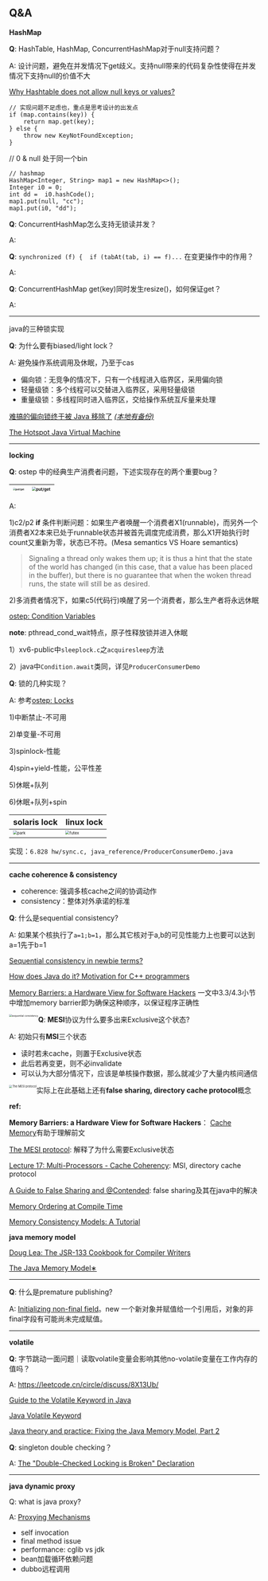 ## Q&A

**HashMap**

**Q**: HashTable, HashMap, ConcurrentHashMap对于null支持问题？

A: 设计问题，避免在并发情况下get歧义。支持null带来的代码复杂性使得在并发情况下支持null的价值不大

[Why Hashtable does not allow null keys or values?](https://stackoverflow.com/questions/11981852/why-hashtable-does-not-allow-null-keys-or-values)

```
// 实现问题不足虑也，重点是思考设计的出发点
if (map.contains(key)) {
    return map.get(key);
} else {
    throw new KeyNotFoundException;
}
```

// 0 & null 处于同一个bin

```
// hashmap
HashMap<Integer, String> map1 = new HashMap<>();
Integer i0 = 0;
int dd =  i0.hashCode();
map1.put(null, "cc");
map1.put(i0, "dd");
```

**Q**: ConcurrentHashMap怎么支持无锁读并发？

A: 

**Q**: `synchronized (f) {  if (tabAt(tab, i) == f)...` 在变更操作中的作用？

A: 

**Q**: ConcurrentHashMap get(key)同时发生resize()，如何保证get？

A: 

------

java的三种锁实现

**Q**: 为什么要有biased/light lock？

A: 避免操作系统调用及休眠，乃至于cas

- 偏向锁：无竞争的情况下，只有一个线程进入临界区，采用偏向锁
- 轻量级锁：多个线程可以交替进入临界区，采用轻量级锁
- 重量级锁：多线程同时进入临界区，交给操作系统互斥量来处理

[难搞的偏向锁终于被 Java 移除了](https://segmentfault.com/a/1190000041194920) <u>*(本地有备份)*</u>

[The Hotspot Java Virtual Machine](https://www.cs.princeton.edu/picasso/mats/HotspotOverview.pdf)

------

**locking**

**Q**: ostep 中的经典生产消费者问题，下述实现存在的两个重要bug？

| <img src="https://user-images.githubusercontent.com/2216435/277291077-fabceceb-5f88-4bce-8b5b-955b08c487c2.png" alt="put/get" style="zoom:30%; float: left;" /> | <img src="https://user-images.githubusercontent.com/2216435/277291821-f711c075-6d81-40a1-975f-76c52fd93f52.png" alt="put/get" style="zoom:50%; float: left;" /> |
| --------------------------------------------------------------------------------------------------------------------------------------------------------------- | --------------------------------------------------------------------------------------------------------------------------------------------------------------- |

A: 

1)c2/p2 **if** 条件判断问题：如果生产者唤醒一个消费者X1(runnable)，而另外一个消费者X2本来已处于runnable状态并被首先调度完成消费，那么X1开始执行时count又重新为零，状态已不符。(Mesa semantics VS Hoare semantics)

> Signaling a thread only wakes them up; it is thus a hint that the state of the world has changed (in this case, that a value has been placed in the buffer), but there is no guarantee that when the woken thread runs, the state will still be as desired.

2)多消费者情况下，如果c5(代码行)唤醒了另一个消费者，那么生产者将永远休眠

[ostep: Condition Variables](https://pages.cs.wisc.edu/~remzi/OSTEP/threads-cv.pdf)

**note**: pthread_cond_wait特点，原子性释放锁并进入休眠

1）xv6-public中`sleeplock.c`之`acquiresleep`方法

2）java中`Condition.await`类同，详见`ProducerConsumerDemo`

**Q**: 锁的几种实现？

A: 参考[ostep: Locks](https://pages.cs.wisc.edu/~remzi/OSTEP/threads-locks.pdf)

1)中断禁止-不可用

2)单变量-不可用

3)spinlock-性能

4)spin+yield-性能，公平性差

5)休眠+队列

6)休眠+队列+spin

| solaris lock                                                                                                                                                 | linux lock                                                                                                                                                    |
| ------------------------------------------------------------------------------------------------------------------------------------------------------------ | ------------------------------------------------------------------------------------------------------------------------------------------------------------- |
| <img src="https://user-images.githubusercontent.com/2216435/277613454-636a405a-63eb-4634-aec1-01a9937db866.png" alt="park" style="zoom:50%; float: left;" /> | <img src="https://user-images.githubusercontent.com/2216435/277614140-8a2890b8-2135-4a01-a1b6-62441ded5e68.png" alt="futex" style="zoom:50%; float: left;" /> |

实现：`6.828 hw/sync.c, java_reference/ProducerConsumerDemo.java`

------

**cache coherence & consistency**

- coherence: 强调多核cache之间的协调动作
- consistency：整体对外承诺的标准

**Q**: 什么是sequential consistency?

A: 如果某个核执行了`a=1;b=1`，那么其它核对于a,b的可见性能力上也要可以达到a=1先于b=1

[Sequential consistency in newbie terms?](https://stackoverflow.com/questions/54493739/sequential-consistency-in-newbie-terms) 

[How does Java do it? Motivation for C++ programmers](https://bartoszmilewski.com/2008/11/11/who-ordered-sequential-consistency/)

<u>Memory Barriers: a Hardware View for Software Hackers</u> 一文中3.3/4.3小节中增加memory barrier即为确保这种顺序，以保证程序正确性

<img src="https://user-images.githubusercontent.com/2216435/278514361-4540a1e8-0546-411b-9fe7-c78c52db1adf.png" alt="sequential consistency" style="zoom:35%; float: left;" />

**Q**: **MESI**协议为什么要多出来Exclusive这个状态?

A: 初始只有**MSI**三个状态

* 读时若未cache，则置于Exclusive状态
* 此后若再变更，则不必invalidate
* 可以认为大部分情况下，应该是单核操作数据，那么就减少了大量内核间通信

<img src="https://user-images.githubusercontent.com/2216435/281074573-fa3a2dac-b656-4cab-9cf5-2fd042e21fb0.png" alt="The MESI protocol" style="zoom:40%; float: left;" />

实际上在此基础上还有**false sharing, directory cache protocol**概念

**ref:**

**Memory Barriers: a Hardware View for Software Hackers**： [Cache Memory](https://homepage.divms.uiowa.edu/~ghosh/6016.8.pdf)有助于理解前文

[The MESI protocol](https://people.cs.pitt.edu/~melhem/courses/2410p/ch5-4.pdf): 解释了为什么需要Exclusive状态

[Lecture 17: Multi-Processors - Cache Coherency](https://inst.eecs.berkeley.edu/~cs152/sp22/lectures/L17-Coherence.pdf): MSI, directory cache protocol

[A Guide to False Sharing and @Contended](https://www.baeldung.com/java-false-sharing-contended#false-sharing): false sharing及其在java中的解决

[Memory Ordering at Compile Time](https://preshing.com/20120625/memory-ordering-at-compile-time/)

[Memory Consistency Models: A Tutorial](https://www.cs.utexas.edu/~bornholt/post/memory-models.html)

**java memory model**

[Doug Lea: The JSR-133 Cookbook for Compiler Writers](https://gee.cs.oswego.edu/dl/jmm/cookbook.html)

[The Java Memory Model∗](https://www.cs.tufts.edu/comp/150FP/archive/bill-pugh/java.pdf)

------

**Q**: 什么是premature publishing?

A: [Initializing non-final field](https://stackoverflow.com/questions/31223219/initializing-non-final-field)。new 一个新对象并赋值给一个引用后，对象的非final字段有可能尚未完成赋值。

------

**volatile**

**Q**: 字节跳动一面问题｜读取volatile变量会影响其他no-volatile变量在工作内存的值吗？

A: https://leetcode.cn/circle/discuss/8X13Ub/

[Guide to the Volatile Keyword in Java](https://www.baeldung.com/java-volatile)

[Java Volatile Keyword](https://jenkov.com/tutorials/java-concurrency/volatile.html#full-volatile-visibility-guarantee)

[Java theory and practice: Fixing the Java Memory Model, Part 2](https://archive.ph/pHqcD#selection-333.0-340.0)

**Q**: singleton double checking？

A: [The "Double-Checked Locking is Broken" Declaration](https://www.cs.umd.edu/~pugh/java/memoryModel/DoubleCheckedLocking.html)

------

**java dynamic proxy**

Q: what is java proxy?

A: [Proxying Mechanisms](https://docs.spring.io/spring-framework/reference/core/aop/proxying.html#aop-understanding-aop-proxies)

* self invocation
* final method issue
* performance: cglib vs jdk
* bean加载循环依赖问题
* dubbo远程调用
